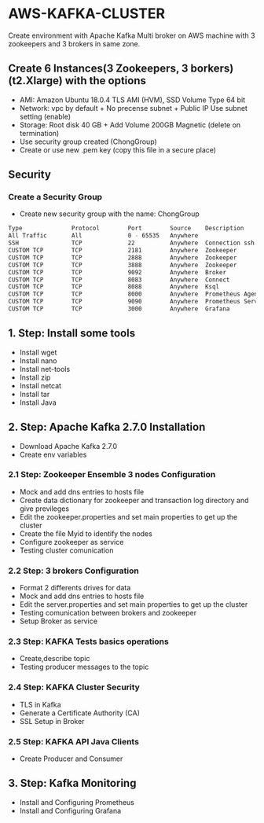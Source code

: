 # AWS-KAFKA-CLUSTER
Create environment with Apache Kafka Multi broker on AWS machine with 3 zookeepers and 3 brokers in same zone.


## Create 6 Instances(3 Zookeepers, 3 borkers) (t2.Xlarge) with the options
* AMI: Amazon Ubuntu 18.0.4 TLS AMI (HVM), SSD Volume Type 64 bit
* Network: vpc by default + No precense subnet + Public IP Use subnet  setting (enable)
* Storage: Root disk 40 GB + Add Volume 200GB Magnetic (delete on termination)
* Use security group created (ChongGroup)
* Create or use new .pem key (copy this file in a secure place)

## Security

### Create a Security Group

* Create new security group with the name: ChongGroup
```bash
Type              Protocol        Port        Source    Description
All Traffic       All             0 - 65535   Anywhere   
SSH               TCP             22          Anywhere  Connection ssh
CUSTOM TCP        TCP             2181        Anywhere  Zookeeper
CUSTOM TCP        TCP             2888        Anywhere  Zookeeper
CUSTOM TCP        TCP             3888        Anywhere  Zookeeper
CUSTOM TCP        TCP             9092        Anywhere  Broker
CUSTOM TCP        TCP             8083        Anywhere  Connect
CUSTOM TCP        TCP             8088        Anywhere  Ksql
CUSTOM TCP        TCP             8000        Anywhere  Prometheus Agent Jmx
CUSTOM TCP        TCP             9090        Anywhere  Prometheus Server
CUSTOM TCP        TCP             3000        Anywhere  Grafana
```

## 1. Step: Install some tools
  * Install wget
  * Install nano
  * Install net-tools
  * Install zip
  * Install netcat
  * Install tar
  * Install Java

## 2. Step: Apache Kafka 2.7.0 Installation
  * Download Apache Kafka 2.7.0 
  * Create env variables
  
### 2.1 Step: Zookeeper Ensemble 3 nodes Configuration
  *  Mock and add dns entries to hosts file
  *  Create data dictionary for zookeeper and transaction log directory and give previleges
  *  Edit the zookeeper.properties and set main properties to get up the cluster
  *  Create the file Myid to identify the nodes
  *  Configure zookeeper as service
  *  Testing cluster comunication

### 2.2 Step: 3 brokers Configuration
  *  Format 2 differents drives for data
  *  Mock and add dns entries to hosts file
  *  Edit the server.properties and set main properties to get up the cluster
  *  Testing comunication between brokers and zookeeper
  *  Setup Broker as service

### 2.3 Step: KAFKA Tests basics operations
  *  Create,describe topic
  *  Testing producer messages to the topic

### 2.4 Step: KAFKA Cluster Security
  *  TLS in Kafka
  *  Generate a Certificate Authority (CA)
  *  SSL Setup in Broker



### 2.5 Step: KAFKA API Java Clients
  *  Create Producer and Consumer
  
## 3. Step: Kafka Monitoring
  * Install and Configuring Prometheus
  * Install and Configuring Grafana

